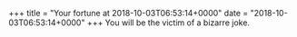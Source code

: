 +++
title = "Your fortune at 2018-10-03T06:53:14+0000"
date = "2018-10-03T06:53:14+0000"
+++
You will be the victim of a bizarre joke.
